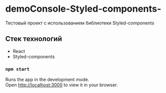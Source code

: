 # demoConsole-Styled-components-

Тестовый проект с использованием библиотеки Styled-components

## Стек технологий
- React
- Styled-components

### `npm start`

Runs the app in the development mode.\
Open [http://localhost:3000](http://localhost:3000) to view it in your browser.
